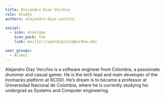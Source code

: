 ```yaml
---
title: Alejandro Diaz Vecchio
role: Alumni
authors: alejandro-diaz-vecchio

social:
  - icon: envelope
    icon_pack: fab
    link: mailto://opendigital@purdue.edu

user_groups:
  - Alumni
---
```

Alejandro Diaz Vecchio is a software engineer from Colombia, a passionate drummer and casual gamer. He is the tech lead and main developer of the Ironhacks platform at RCODI. He’s dream is to became a professor at Universidad Nacional de Colombia, where he is currently studying his undergrad as Systems and Computer engineering.
